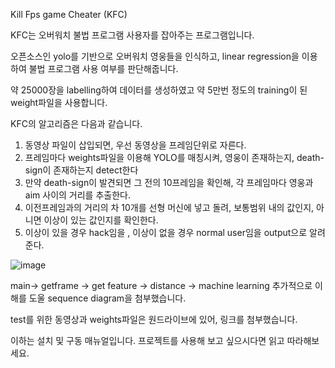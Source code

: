 Kill Fps game Cheater (KFC)

KFC는 오버워치 불법 프로그램 사용자를 잡아주는 프로그램입니다.

오픈소스인 yolo를 기반으로 오버워치 영웅들을 인식하고, linear regression을 이용하여 불법 프로그램 사용 여부를 판단해줍니다.

약 25000장을 labelling하여 데이터를 생성하였고 약 5만번 정도의 training이 된 weight파일을 사용합니다.

KFC의 알고리즘은 다음과 같습니다.

1. 동영상 파일이 삽입되면, 우선 동영상을 프레임단위로 자른다.
2. 프레임마다 weights파일을 이용해 YOLO를 매칭시켜, 영웅이 존재하는지, death-sign이 존재하는지 detect한다
3. 만약 death-sign이 발견되면 그 전의 10프레임을 확인해, 각 프레임마다 영웅과 aim 사이의 거리를 추출한다.
4. 이전프레임과의 거리의 차 10개를 선형 머신에 넣고 돌려, 보통범위 내의 값인지, 아니면 이상이 있는 값인지를 확인한다.
5. 이상이 있을 경우 hack임을 , 이상이 없을 경우 normal user임을 output으로 알려준다.

![image](https://user-images.githubusercontent.com/45477589/102713470-d4462480-430b-11eb-9c63-3a4f5311ebef.png)

main-> getframe -> get feature -> distance -> machine learning
추가적으로 이해를 도울 sequence diagram을 첨부했습니다.

test를 위한 동영상과 weights파일은 원드라이브에 있어, 링크를 첨부했습니다.

이하는 설치 및 구동 매뉴얼입니다. 프로젝트를 사용해 보고 싶으시다면 읽고 따라해보세요.

